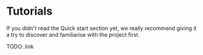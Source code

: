 # Tutorials

If you didn't read the Quick start section yet, we really recommend giving it a try to discover and familiarise with the project first.

TODO: link
<!-- - [Authz server quick start](../quick-start/authz-server.md) -->
